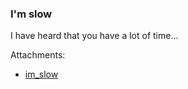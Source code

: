 ### I'm slow

I have heard that you have a lot of time...


Attachments:
* [im_slow](./public/im_slow)